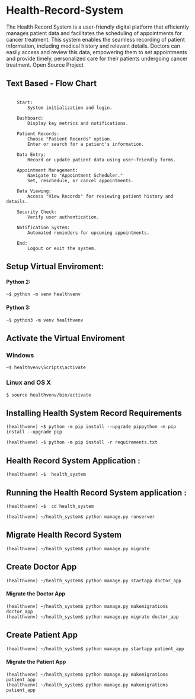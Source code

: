 # Health-Record-System
The Health Record System is a user-friendly digital platform that efficiently manages patient data and facilitates the scheduling of appointments for cancer treatment. This system enables the seamless recording of patient information, including medical history and relevant details. Doctors can easily access and review this data, empowering them to set appointments and provide timely, personalized care for their patients undergoing cancer treatment. Open Source Project 

## Text Based - Flow Chart 
```

    Start:
        System initialization and login.

    Dashboard:
        Display key metrics and notifications.

    Patient Records:
        Choose "Patient Records" option.
        Enter or search for a patient's information.

    Data Entry:
        Record or update patient data using user-friendly forms.

    Appointment Management:
        Navigate to "Appointment Scheduler."
        Set, reschedule, or cancel appointments.

    Data Viewing:
        Access "View Records" for reviewing patient history and details.

    Security Check:
        Verify user authentication.

    Notification System:
        Automated reminders for upcoming appointments.

    End:
        Logout or exit the system.

```


##  Setup Virtual Enviroment:

#### Python 2:

```
~$ python -m venv healthvenv
```

#### Python 3:

```
~$ python3 -m venv healthvenv
```

## Activate the Virtual Enviroment 

### Windows
```
~$ healthvenv\Scripts\activate
```

### Linux and OS X
```
$ source healthvenv/bin/activate
```

## Installing Health System Record Requirements 

```
(healthvenv) ~$ python -m pip install --upgrade pippython -m pip install --upgrade pip
```

```
(healthvenv) ~$ python -m pip install -r requirements.txt
```


## Health Record System Application :
```
(healthvenv) ~$  health_system
```

## Running the Health Record System application :
```
(healthvenv) ~$  cd health_system
```

```
(healthvenv) ~/health_system$ python manage.py runserver   
```

## Migrate Health Record System
```
(healthvenv) ~/health_system$ python manage.py migrate 
```

## Create Doctor App 
```
(healthvenv) ~/health_system$ python manage.py startapp doctor_app
```

#### Migrate the Doctor App
```
(healthvenv) ~/health_system$ python manage.py makemigrations doctor_app
(healthvenv) ~/health_system$ python manage.py migrate doctor_app
```

## Create Patient App
```
(healthvenv) ~/health_system$ python manage.py startapp patient_app
```

#### Migrate the Patient App
```
(healthvenv) ~/health_system$ python manage.py makemigrations patient_app
(healthvenv) ~/health_system$ python manage.py makemigrations patient_app
```
